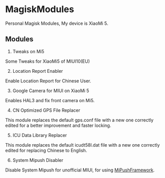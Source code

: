 # MagiskModules

Personal Magisk Modules, My device is XiaoMi 5.

## Modules

1. Tweaks on Mi5

Some Tweaks for XiaoMi5 of MIUI10(EU)

2. Location Report Enabler

Enable Location Report for Chinese User.

3. Google Camera for MIUI on XiaoMi 5

Enables HAL3 and fix front camera on Mi5.

4. CN Optimized GPS File Replacer

This module replaces the default gps.conf file with a new one correctly edited for a better improvement and faster locking.

5. ICU Data Library Replacer

This module replaces the default icudt58l.dat file with a new one correctly edited for replacing Chinese to English.

6. System Mipush Disabler

Disable System Mipush for unofficial MIUI, for using [MiPushFramework](https://github.com/Trumeet/MiPushFramework).